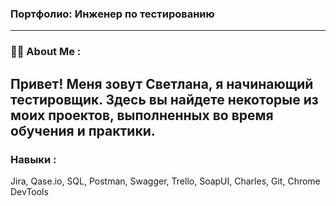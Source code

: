 ### Портфолио: Инженер по тестированию 
---
### :woman_technologist: About Me : 
Привет! Меня зовут Светлана, я начинающий тестировщик. Здесь вы найдете некоторые из моих проектов, выполненных во время обучения и практики.
---
### Навыки :
Jira, Qase.io, SQL, Postman, Swagger, Trello,
SoapUI,  Charles, Git, Chrome DevTools

